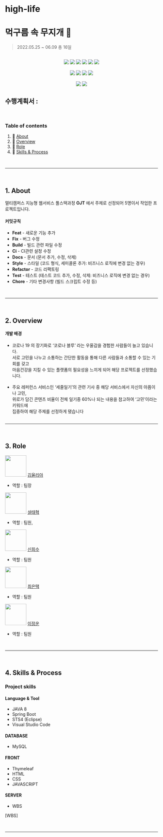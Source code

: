 # high-life

# 먹구름 속 무지개 :rainbow:

> 2022.05.25 ~ 06.09 총 16일

<div align="center">
<br>
  <img src="https://img.shields.io/badge/Java-007396?style=flat-square&logo=Java&logoColor=white"/>
  <img src="https://img.shields.io/badge/jQuery-0769AD?style=flat-square&logo=jQuery&logoColor=white"/>
  <img src="https://img.shields.io/badge/Javascript-F7DF1E?style=flat-square&logo=JavaScript&logoColor=black"/>
  <img src="https://img.shields.io/badge/HTML-E34F26?style=flat-square&logo=HTML5&logoColor=white"/>
  <img src="https://img.shields.io/badge/CSS-1572B6?style=flat-square&logo=CSS3&logoColor=white"/>
  <img src="https://img.shields.io/badge/Thymeleaf-005F0F?style=flat-square&logo=Thymeleaf&logoColor=white"/>
  <br>
  <br>
  <img src="https://img.shields.io/badge/Eclipse%20IDE-2C2255?style=flat-square&logo=Eclipse%20IDE&logoColor=white"/>
  <img src ="https://img.shields.io/badge/IntelliJ%20IDEA-000000?style=flat-square&logo=IntelliJIDEA&logoColor=white"/>
  <img src="https://img.shields.io/badge/Visual%20Studio%20Code-007ACC?style=flat-square&logo=Visual%20Studio%20Code&logoColor=white"/>
  <img src="https://img.shields.io/badge/MySQL-4479A1?style=flat-square&logo=MySQL&logoColor=white"/>

  <br>
  <br>
  <img src="https://img.shields.io/badge/Spring-6DB33F?style=flat-square&logo=Spring&logoColor=white"/>
  <img src="https://img.shields.io/badge/Spring%20Boot-6DB33F?style=flat-square&logo=SpringBoot&logoColor=white"/>
<br>
</div>
  
## 수행계획서 : 

​	


### Table of contents 

1. :scroll: [About](#idx1)
2. :open_file_folder: [Overview](#idx2)
3. :game_die: [Role](#idx3)
4. :mag_right: [Skills & Process](#idx4)

​	

---

​	
<a id="idx1"></a>
## 1. About

멀티캠퍼스 지능형 웹서비스 풀스택과정 **OJT** 에서 주제로 선정되어 5명이서 작업한 프로젝트입니다.
​	

#### 커밋규칙

- **Feat** - 새로운 기능 추가
- **Fix** - 버그 수정
- **Build** - 빌드 관련 파일 수정
- **Ci** - CI관련 설정 수정
- **Docs** - 문서 (문서 추가, 수정, 삭제)
- **Style** - 스타일 (코드 형식, 세미콜론 추가: 비즈니스 로직에 변경 없는 경우)
- **Refactor** - 코드 리팩토링
- **Test** - 테스트 (테스트 코드 추가, 수정, 삭제: 비즈니스 로직에 변경 없는 경우)
- **Chore** - 기타 변경사항 (빌드 스크립트 수정 등)

​	

---

​	
<a id="idx2"></a>
## 2. Overview

#### 개발 배경

- 코로나 19 의 장기화로 ‘코로나 블루’ 라는 우울감을 경험한 사람들이 늘고 있습니다.<br>
서로 고민을 나누고 소통하는 간단한 활동을 통해 다른 사람들과 소통할 수 있는 기회를 갖고<br>
마음건강을 지킬 수 있는 플랫폼의 필요성을 느끼게 되어 해당 프로젝트를 선정했습니다.<br><br>
- 주요 레퍼런스 서비스인 ‘세줄일기’의 관련 기사 중 해당 서비스에서 자신의 아픔이나 고민,<br>
위로가 담긴 콘텐츠 비율이 전체 일기중 60%나 되는 내용을 참고하여 ‘고민’이라는 키워드에<br>
집중하여 해당 주제를 선정하게 됐습니다<br>
​	

---

​	
<a id="idx3"></a>
## 3. Role

<img src="https://github.com/yuuulya.png" width="70" height="70"/> [김율리아](https://github.com/yuuulya) 

- 역할 : 팀장


<img src="https://avatars.githubusercontent.com/u/83220871?v=4" width="70" height="70"/> [설태혁](https://github.com/seoltaehyeok)

- 역할 : 팀원,





<img src="https://avatars.githubusercontent.com/u/100246858?v=4" width="70" height="70"/> [신희수](https://github.com/mg-glter)

- 역할 : 팀원






<img src="https://avatars.githubusercontent.com/u/100109284?v=4" width="70" height="70"/> [최은택](https://github.com/euntaek419) 

- 역할 : 팀원




<img src="https://avatars.githubusercontent.com/u/76675810?v=4" width="70" height="70"/> [이정운](https://github.com/wjddns0882) 

- 역할 : 팀원




​	

---

​	
<a id="idx4"></a>
## 4. Skills & Process

### Project skills 

#### Language & Tool

- JAVA 8
- Spring Boot
- STS4 (Eclipse)
- Visual Studio Code

#### DATABASE

- MySQL

#### FRONT

- Thymeleaf
- HTML
- CSS
- JAVASCRIPT

#### SERVER

- WBS


[WBS]

​	

---

​	




